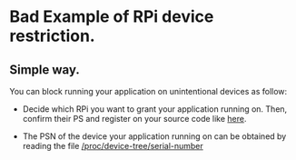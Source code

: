 # Bad Example of RPi device restriction.

## Simple way.
You can block running your application on unintentional  devices as follow:

- Decide which RPi you want to grant your application running on. Then, confirm their PS and register on your source code like [here](https://github.com/UedaTakeyuki/devicePSNhExample/blob/main/examples/RPi/bad_example/main.c#L8C31-L8C47).

- The PSN of the device your application running on can be obtained by reading the file [/proc/device-tree/serial-number](https://github.com/UedaTakeyuki/devicePSNhExample/blob/main/examples/RPi/bad_example/main.c#L7C31-L7C62)
